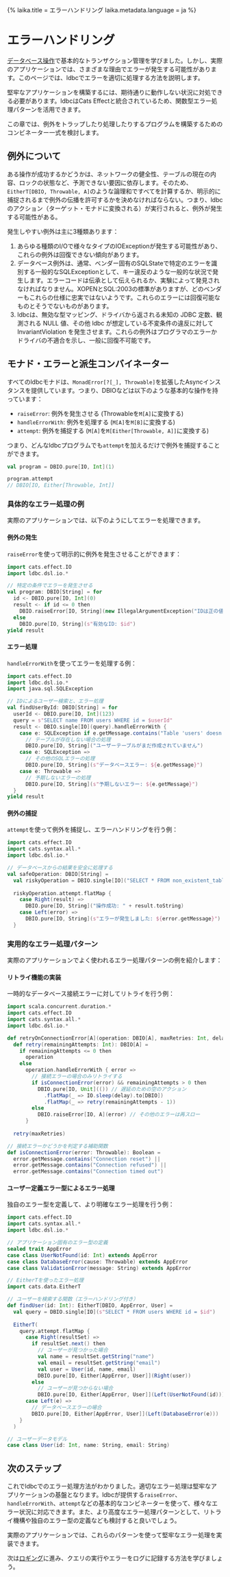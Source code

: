 {%
  laika.title = エラーハンドリング
  laika.metadata.language = ja
%}

# エラーハンドリング

[データベース操作](/ja/tutorial/Database-Operations.md)で基本的なトランザクション管理を学びました。しかし、実際のアプリケーションでは、さまざまな理由でエラーが発生する可能性があります。このページでは、ldbcでエラーを適切に処理する方法を説明します。

堅牢なアプリケーションを構築するには、期待通りに動作しない状況に対処できる必要があります。ldbcはCats Effectと統合されているため、関数型エラー処理パターンを活用できます。

この章では、例外をトラップしたり処理したりするプログラムを構築するためのコンビネーター一式を検討します。

## 例外について

ある操作が成功するかどうかは、ネットワークの健全性、テーブルの現在の内容、ロックの状態など、予測できない要因に依存します。そのため、`EitherT[DBIO, Throwable, A]`のような論理和ですべてを計算するか、明示的に捕捉されるまで例外の伝播を許可するかを決めなければならない。つまり、ldbcのアクション（ターゲット・モナドに変換される）が実行されると、例外が発生する可能性がある。

発生しやすい例外は主に3種類あります：

1. あらゆる種類のI/Oで様々なタイプのIOExceptionが発生する可能性があり、これらの例外は回復できない傾向があります。
2. データベース例外は、通常、ベンダー固有のSQLStateで特定のエラーを識別する一般的なSQLExceptionとして、キー違反のような一般的な状況で発生します。エラーコードは伝承として伝えられるか、実験によって発見されなければなりません。XOPENとSQL:2003の標準がありますが、どのベンダーもこれらの仕様に忠実ではないようです。これらのエラーには回復可能なものとそうでないものがあります。
3. ldbcは、無効な型マッピング、ドライバから返される未知の JDBC 定数、観測される NULL 値、その他 ldbc が想定している不変条件の違反に対して InvariantViolation を発生させます。これらの例外はプログラマのエラーかドライバの不適合を示し、一般に回復不可能です。

## モナド・エラーと派生コンバイネーター

すべてのldbcモナドは、`MonadError[?[_], Throwable]`を拡張したAsyncインスタンスを提供しています。つまり、DBIOなどは以下のような基本的な操作を持っています：

- `raiseError`: 例外を発生させる (Throwableを`M[A]`に変換する)
- `handleErrorWith`: 例外を処理する (`M[A]`を`M[B]`に変換する)
- `attempt`: 例外を捕捉する (`M[A]`を`M[Either[Throwable, A]]`に変換する)

つまり、どんなldbcプログラムでも`attempt`を加えるだけで例外を捕捉することができます。

```scala
val program = DBIO.pure[IO, Int](1)

program.attempt
// DBIO[IO, Either[Throwable, Int]]
```

### 具体的なエラー処理の例

実際のアプリケーションでは、以下のようにしてエラーを処理できます。

#### 例外の発生

`raiseError`を使って明示的に例外を発生させることができます：

```scala
import cats.effect.IO
import ldbc.dsl.io.*

// 特定の条件でエラーを発生させる
val program: DBIO[String] = for
  id <- DBIO.pure[IO, Int](0)
  result <- if id <= 0 then
    DBIO.raiseError[IO, String](new IllegalArgumentException("IDは正の値である必要があります"))
  else
    DBIO.pure[IO, String](s"有効なID: $id")
yield result
```

#### エラー処理

`handleErrorWith`を使ってエラーを処理する例：

```scala 3
import cats.effect.IO
import ldbc.dsl.io.*
import java.sql.SQLException

// IDによるユーザー検索と、エラー処理
val findUserById: DBIO[String] = for
  userId <- DBIO.pure[IO, Int](123)
  query = s"SELECT name FROM users WHERE id = $userId"
  result <- DBIO.single[IO](query).handleErrorWith {
    case e: SQLException if e.getMessage.contains("Table 'users' doesn't exist") =>
      // テーブルが存在しない場合の処理
      DBIO.pure[IO, String]("ユーザーテーブルがまだ作成されていません")
    case e: SQLException =>
      // その他のSQLエラーの処理
      DBIO.pure[IO, String](s"データベースエラー: ${e.getMessage}")
    case e: Throwable =>
      // 予期しないエラーの処理
      DBIO.pure[IO, String](s"予期しないエラー: ${e.getMessage}")
  }
yield result
```

#### 例外の捕捉

`attempt`を使って例外を捕捉し、エラーハンドリングを行う例：

```scala 3
import cats.effect.IO
import cats.syntax.all.*
import ldbc.dsl.io.*

// データベースからの結果を安全に処理する
val safeOperation: DBIO[String] =
  val riskyOperation = DBIO.single[IO]("SELECT * FROM non_existent_table")
  
  riskyOperation.attempt.flatMap {
    case Right(result) => 
      DBIO.pure[IO, String]("操作成功: " + result.toString)
    case Left(error) => 
      DBIO.pure[IO, String](s"エラーが発生しました: ${error.getMessage}")
  }
```

### 実用的なエラー処理パターン

実際のアプリケーションでよく使われるエラー処理パターンの例を紹介します：

#### リトライ機能の実装

一時的なデータベース接続エラーに対してリトライを行う例：

```scala 3
import scala.concurrent.duration.*
import cats.effect.IO
import cats.syntax.all.*
import ldbc.dsl.io.*

def retryOnConnectionError[A](operation: DBIO[A], maxRetries: Int, delay: FiniteDuration): DBIO[A] =
  def retry(remainingAttempts: Int): DBIO[A] =
    if remainingAttempts <= 0 then
      operation
    else
      operation.handleErrorWith { error =>
        // 接続エラーの場合のみリトライする
        if isConnectionError(error) && remainingAttempts > 0 then
          DBIO.pure[IO, Unit](()) // 遅延のための空のアクション
            .flatMap(_ => IO.sleep(delay).to[DBIO])
            .flatMap(_ => retry(remainingAttempts - 1))
        else
          DBIO.raiseError[IO, A](error) // その他のエラーは再スロー
      }
  
  retry(maxRetries)

// 接続エラーかどうかを判定する補助関数
def isConnectionError(error: Throwable): Boolean =
  error.getMessage.contains("Connection reset") ||
  error.getMessage.contains("Connection refused") ||
  error.getMessage.contains("Connection timed out")
```

#### ユーザー定義エラー型によるエラー処理

独自のエラー型を定義して、より明確なエラー処理を行う例：

```scala
import cats.effect.IO
import cats.syntax.all.*
import ldbc.dsl.io.*

// アプリケーション固有のエラー型の定義
sealed trait AppError
case class UserNotFound(id: Int) extends AppError
case class DatabaseError(cause: Throwable) extends AppError
case class ValidationError(message: String) extends AppError

// EitherTを使ったエラー処理
import cats.data.EitherT

// ユーザーを検索する関数（エラーハンドリング付き）
def findUser(id: Int): EitherT[DBIO, AppError, User] =
  val query = DBIO.single[IO](s"SELECT * FROM users WHERE id = $id")
  
  EitherT(
    query.attempt.flatMap {
      case Right(resultSet) =>
        if resultSet.next() then
          // ユーザーが見つかった場合
          val name = resultSet.getString("name")
          val email = resultSet.getString("email")
          val user = User(id, name, email)
          DBIO.pure[IO, Either[AppError, User]](Right(user))
        else
          // ユーザーが見つからない場合
          DBIO.pure[IO, Either[AppError, User]](Left(UserNotFound(id)))
      case Left(e) =>
        // データベースエラーの場合
        DBIO.pure[IO, Either[AppError, User]](Left(DatabaseError(e)))
    }
  )

// ユーザーデータモデル
case class User(id: Int, name: String, email: String)
```

## 次のステップ

これでldbcでのエラー処理方法がわかりました。適切なエラー処理は堅牢なアプリケーションの基盤となります。ldbcが提供する`raiseError`、`handleErrorWith`、`attempt`などの基本的なコンビネーターを使って、様々なエラー状況に対応できます。また、より高度なエラー処理パターンとして、リトライ機構や独自のエラー型の定義なども検討すると良いでしょう。

実際のアプリケーションでは、これらのパターンを使って堅牢なエラー処理を実装できます。

次は[ロギング](/ja/tutorial/Logging.md)に進み、クエリの実行やエラーをログに記録する方法を学びましょう。
